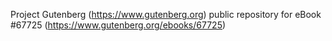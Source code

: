 Project Gutenberg (https://www.gutenberg.org) public repository for
eBook #67725 (https://www.gutenberg.org/ebooks/67725)
